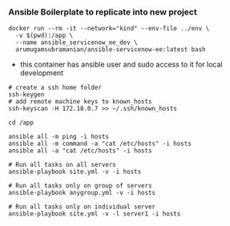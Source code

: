 ### Ansible Boilerplate to replicate into new project

```shell
docker run --rm -it --network="kind" --env-file ../env \
  -v $(pwd):/app \
  --name ansible_servicenow_ee_dev \
  arumugamsubramanian/ansible-servicenow-ee:latest bash
```

* this container has ansible user and sudo access to it for local development
```shell
# create a ssh home folder
ssh-keygen
# add remote machine keys to known_hosts
ssh-keyscan -H 172.18.0.7 >> ~/.ssh/known_hosts

cd /app

ansible all -m ping -i hosts
ansible all -m command -a "cat /etc/hosts" -i hosts
ansible all -a "cat /etc/hosts" -i hosts

# Run all tasks on all servers
ansible-playbook site.yml -v -i hosts

# Run all tasks only on group of servers
ansible-playbook anygroup.yml -v -i hosts

# Run all tasks only on individual server
ansible-playbook site.yml -v -l server1 -i hosts
```
